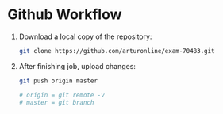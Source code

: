 # Github Workflow

1. Download a local copy of the repository:

    ```bash
    git clone https://github.com/arturonline/exam-70483.git
    ```

2. After finishing job, upload changes:

    ```bash
    git push origin master

    # origin = git remote -v
    # master = git branch

    ```
